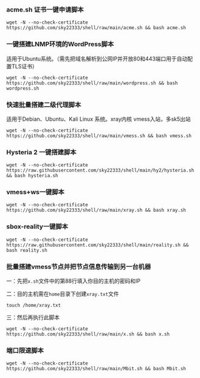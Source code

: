 ###  acme.sh 证书一键申请脚本



```
wget -N --no-check-certificate https://github.com/sky22333/shell/raw/main/acme.sh && bash acme.sh
```


###  一键搭建LNMP环境的WordPress脚本

适用于Ubuntu系统。（需先把域名解析到公网IP并开放80和443端口用于自动配置TLS证书）

```
wget -N --no-check-certificate https://github.com/sky22333/shell/raw/main/wordpress.sh && bash wordpress.sh
```


###  快速批量搭建二级代理脚本

适用于Debian、Ubuntu、Kali Linux 系统。xray内核 vmess入站，多sk5出站

```
wget -N --no-check-certificate https://github.com/sky22333/shell/raw/main/vmess.sh && bash vmess.sh
```

### Hysteria 2 一键搭建脚本

```
wget -N --no-check-certificate https://raw.githubusercontent.com/sky22333/shell/main/hy2/hysteria.sh && bash hysteria.sh
```


### vmess+ws一键脚本
```
wget -N --no-check-certificate https://github.com/sky22333/shell/raw/main/xray.sh && bash xray.sh
```


### sbox-reality一键脚本

```
wget -N --no-check-certificate https://raw.githubusercontent.com/sky22333/shell/main/reality.sh && bash reality.sh
```

### 批量搭建vmess节点并把节点信息传输到另一台机器

一：先把`x.sh`文件中的第88行填入你目的主机的密码和IP

二：目的主机需在`home`目录下创建`xray.txt`文件
```
touch /home/xray.txt
```
三：然后再执行此脚本

```
wget -N --no-check-certificate https://github.com/sky22333/shell/raw/main/x.sh && bash x.sh
```


###  端口限速脚本



```
wget -N --no-check-certificate https://github.com/sky22333/shell/raw/main/Mbit.sh && bash Mbit.sh
```
